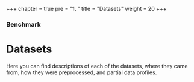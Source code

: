 +++
chapter = true
pre = "<b>1. </b>"
title = "Datasets"
weight = 20
+++

### Benchmark

# Datasets

Here you can find descriptions of each of the datasets, where they came from, how they were preprocessed, and partial data profiles.
